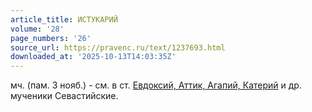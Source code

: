 ```yaml
---
article_title: ИСТУКАРИЙ
volume: '28'
page_numbers: '26'
source_url: https://pravenc.ru/text/1237693.html
downloaded_at: '2025-10-13T14:03:35Z'
---
```


мч. (пам. 3 нояб.) - см. в ст. [Евдоксий, Аттик, Агапий, Катерий](<https://pravenc.ru/text/Евдоксий  Аттик  Агапий  Катерий.html>) и др. мученики Севастийские.
